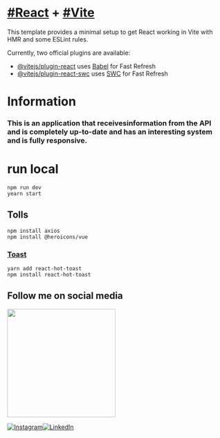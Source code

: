 # <a href="https://react.dev/">#React</a> + <a href="https://vitejs.dev/">#Vite</a>

This template provides a minimal setup to get React working in Vite with HMR and some ESLint rules.

Currently, two official plugins are available:

- [@vitejs/plugin-react](https://github.com/vitejs/vite-plugin-react/blob/main/packages/plugin-react/README.md) uses [Babel](https://babeljs.io/) for Fast Refresh
- [@vitejs/plugin-react-swc](https://github.com/vitejs/vite-plugin-react-swc) uses [SWC](https://swc.rs/) for Fast Refresh
# Information
### This is an application that receivesinformation from the API and is completely up-to-date and has an interesting system and is fully responsive.
# run local
    npm run dev
    yearn start
## Tolls 
    npm install axios
    npm install @heroicons/vue
  ### <a href="https://react-hot-toast.com/">Toast </a>
    yarn add react-hot-toast
    npm install react-hot-toast
## Follow me on social media
<a href="https://www.coffeebede.com/s.m.mousavi"><img class="img-fluid" src="https://coffeebede.ir/DashboardTemplateV2/app-assets/images/banner/default-yellow.svg" width="250" /></a>

 <a href="https://www.instagram.com/vito.mohagheghian/" target="_blank"><img alt="Instagram" src="https://img.shields.io/badge/Instargam-e33811?&style=for-the-badge&logo=instagram&logoColor=white" /></a><a href="https://b2n.ir/w53930" target="_blank"><img alt="LinkedIn" src="https://img.shields.io/badge/linkedin-29146b?&style=for-the-badge&logo=linkedin&logoColor=white" /></a>
